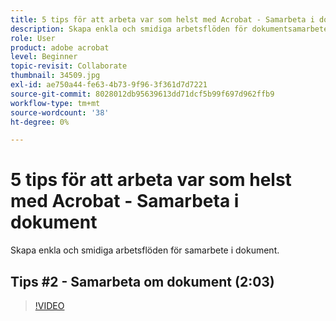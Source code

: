 ```yaml
---
title: 5 tips för att arbeta var som helst med Acrobat - Samarbeta i dokument
description: Skapa enkla och smidiga arbetsflöden för dokumentsamarbete
role: User
product: adobe acrobat
level: Beginner
topic-revisit: Collaborate
thumbnail: 34509.jpg
exl-id: ae750a44-fe63-4b73-9f96-3f361d7d7221
source-git-commit: 8028012db95639613dd71dcf5b99f697d962ffb9
workflow-type: tm+mt
source-wordcount: '38'
ht-degree: 0%

---
```


# 5 tips för att arbeta var som helst med Acrobat - Samarbeta i dokument

Skapa enkla och smidiga arbetsflöden för samarbete i dokument.

## Tips #2 - Samarbeta om dokument (2:03)

>[!VIDEO](https://video.tv.adobe.com/v/34509)
